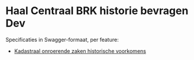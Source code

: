 # Haal Centraal BRK historie bevragen Dev

Specificaties in Swagger-formaat, per feature:

- [Kadastraal onroerende zaken historische voorkomens](https://petstore.swagger.io/?url=https://raw.githubusercontent.com/VNG-Realisatie/Haal-Centraal-BRK-historie-bevragen/feature/historischevoorkomens-kadastraalonroerendezaken/specificatie/genereervariant/openapi.yaml)
